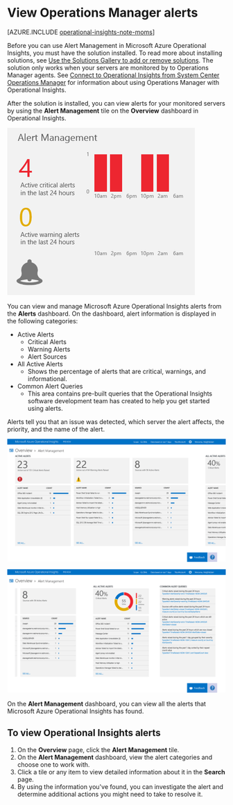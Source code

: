 <properties
   pageTitle="View alerts from Operations Manager"
   description="Learn about managing alerts from Operations Manager for monitored servers in your infrastructure"
   services="operational-insights"
   documentationCenter=""
   authors="bandersmsft"
   manager="jwhit"
   editor="" />
<tags
   ms.service="operational-insights"
   ms.devlang="na"
   ms.topic="article"
   ms.tgt_pltfrm="na"
   ms.workload="na"
   ms.date="07/02/2015"
   ms.author="banders" />



# View Operations Manager alerts

[AZURE.INCLUDE [operational-insights-note-moms](../../includes/operational-insights-note-moms.md)]

Before you can use Alert Management in Microsoft Azure Operational Insights, you must have the solution installed. To read more about installing solutions, see [Use the Solutions Gallery to add or remove solutions](operational-insights-add-solution.md). The solution only works when  your servers are monitored by to Operations Manager agents. See [Connect to Operational Insights from System Center Operations Manager](operational-insights-connect-scom.md) for information about using Operations Manager with Operational Insights.

After the solution is installed, you can view alerts for your monitored servers by using the **Alert Management** tile on the **Overview** dashboard in Operational Insights.

![image of Alert Management tile](./media/operational-insights-alerts/overview-alert.png)


You can view and manage Microsoft Azure Operational Insights alerts from the **Alerts** dashboard. On the dashboard, alert information is displayed in the following categories:

- Active Alerts
	- Critical Alerts
	- Warning Alerts
	- Alert Sources
- All Active Alerts
	- Shows the percentage of alerts that are critical, warnings, and informational.
- Common Alert Queries
	- This area contains pre-built queries that the Operational Insights software development team has created to help you get started using alerts.


Alerts tell you that an issue was detected, which server the alert affects, the priority, and the name of the alert.

![image of Alert dashboard](./media/operational-insights-alerts/alert-drilldown1.png)

![image of Alert dashboard](./media/operational-insights-alerts/alert-drilldown2.png)


On the **Alert Management** dashboard, you can view all the alerts that Microsoft Azure Operational Insights has found.

## To view Operational Insights alerts

1. On the **Overview** page, click the **Alert Management** tile.
2. On the **Alert Management** dashboard, view the alert categories and choose one to work with.
3. Click a tile or any item to view detailed information about it in the **Search** page.
4. By using the information you've found, you can investigate the alert and determine additional actions you might need to take to resolve it.
